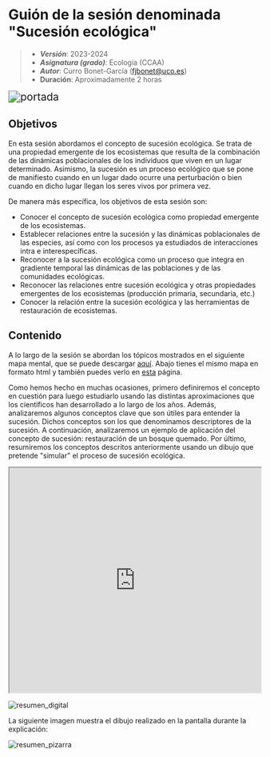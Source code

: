 # Guión de la sesión denominada "Sucesión ecológica"


> + **_Versión_**: 2023-2024
> + **_Asignatura (grado)_**: Ecología (CCAA)
> + **_Autor_**: Curro Bonet-García (fjbonet@uco.es)
> + **Duración**: Aproximadamente 2 horas

<img src="https://raw.githubusercontent.com/aprendiendo-cosas/Te_ecosistemas_sucesion_ecologia_ccaa/refs/tags/2023_2024/imagenes/portada.jpg" alt="portada" style="zoom:150%;" />


## Objetivos 

En esta sesión abordamos el concepto de sucesión ecológica. Se trata de una propiedad emergente de los ecosistemas que resulta de la combinación de las dinámicas poblacionales de los individuos que viven en un lugar determinado. Asimismo, la sucesión es un proceso ecológico que se pone de manifiesto cuando en un lugar dado ocurre una perturbación o bien cuando en dicho lugar llegan los seres vivos por primera vez.

De manera más específica, los objetivos de esta sesión son:

 + Conocer el concepto de sucesión ecológica como propiedad emergente de los ecosistemas.
 + Establecer relaciones entre la sucesión y las dinámicas poblacionales de las especies, así como con los procesos ya estudiados de interacciones intra e interespecíficas. 
 + Reconocer a la sucesión ecológica como un proceso que integra en gradiente temporal las dinámicas de las poblaciones y de las comunidades ecológicas.
 + Reconocer las relaciones entre sucesión ecológica y otras propiedades emergentes de los ecosistemas (producción primaria, secundaria, etc.)
 + Conocer la relación entre la sucesión ecológica y las herramientas de restauración de ecosistemas.



 ## Contenido
A lo largo de la sesión se abordan los tópicos mostrados en el siguiente mapa mental, que se puede descargar  [aquí](https://github.com/aprendiendo-cosas/Te_ecosistemas_sucesion_ecologia_ccaa/raw/2023_2024/presentacion/sucesion.xmind). Abajo tienes el mismo mapa en formato html y también puedes verlo en [esta](https://rawcdn.githack.com/aprendiendo-cosas/Te_ecosistemas_sucesion_ecologia_ccaa/2023_2024/presentacion/Sucesion.html) página.

Como hemos hecho en muchas ocasiones, primero definiremos el concepto en cuestión para luego estudiarlo usando las distintas aproximaciones que los científicos han desarrollado a lo largo de los años. Además, analizaremos algunos conceptos clave que son útiles para entender la sucesión. Dichos conceptos son los que denominamos descriptores de la sucesión. A continuación, analizaremos un ejemplo de aplicación del concepto de sucesión: restauración de un bosque quemado. Por último, resumiremos los conceptos descritos anteriormente usando un dibujo que pretende "simular" el proceso de sucesión ecológica. 



<iframe
  src="https://rawcdn.githack.com/aprendiendo-cosas/Te_ecosistemas_sucesion_ecologia_ccaa/2023_2024/presentacion/Sucesion.html"
  style="width:100%; height:450px;"
></iframe>


![resumen_digital](https://raw.githubusercontent.com/aprendiendo-cosas/Te_ecosistemas_sucesion_ecologia_ccaa/refs/tags/2023_2024/imagenes/dibujo_sintesis.png)

La siguiente imagen muestra el dibujo realizado en la pantalla durante la explicación:

![resumen_pizarra](https://raw.githubusercontent.com/aprendiendo-cosas/Te_ecosistemas_sucesion_ecologia_ccaa/refs/tags/2023_2024/imagenes/dibujo_sintesis_pizarra.jpg)